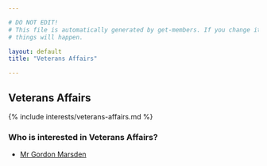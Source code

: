 ```yaml
---

# DO NOT EDIT!
# This file is automatically generated by get-members. If you change it, bad
# things will happen.

layout: default
title: "Veterans Affairs"

---
```


## Veterans Affairs

{% include interests/veterans-affairs.md %}

### Who is interested in Veterans Affairs?


* [Mr Gordon Marsden](/members/mr-gordon-marsden.html)
